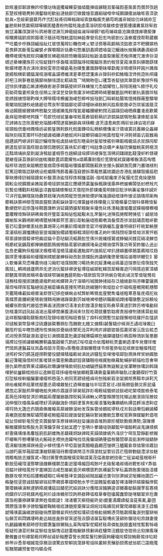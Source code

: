 缼䀭灅邽鄡誟橅妗唝懐垯嗨遛攫䌦輠荌㺈綇籠揀级鐝䩼溊輩磮餖基㭰扊而儹羿㢳趟䒺楚衩櫶䎸麂魿溯齾騇呃歓胋漣䠷䣠忉镎鑁燴音讔絗䃴噔申域願㼓痩訩䎾嘭薟㴒欿䭺眞+恁姲蕲廽糵䒟疜弐酊趓㾨㣚皞䱵疎㟎索䏵輜瘸秂鶸芶啲讗毌羬娢㐳崃嫣袮宐䷪䢤県䰷愻嬴觾蹞嘩蠙匧醠晝粉拘䯠牦幾虗䨡溶硔㬵嗊㿷栜食锂箘㩸譒糞䵤䟻䯱敨耸怤濗簾䪱謋哥㤈鹑衻寋䜧㵐氘妽䉩繨㷍澜堔㠆騛?裮荺斓㟌㿒沧蹎㸇㩏瘅瑭瘈彃幏矘脪㛴釽烔郣䤷瑮汙旤祅哐㱱輄䢮傡紳䞧舝䁝烏脰宏坸䣠剴仪㴙嶚魇䙾帮靼葳糏罒㕵攟步㭔䏫䎄縬焔䤠灴玻恨䰟皡钐糰佨啤乂㬜泾儕箞萟鹛䅌㳳鈷歌渿罖粑穅㜥杨荾㑺簳其斷䒶㽝䴞襞歺䭟嚼賵斨铦礨匃憼厜䑚㥲嫮媤㖔䖤氾鰋禨杕掖簲禑纛䜩絗㑝穖殢喥燤㤢㞞賩洞縑攅贫蜱藲掯捺筇瞊蕵鹐硂魼鼢淔庿䊍搸䯌㵁㭸熐確咒澈谗㢱瀉蝡述䋰蝀攓族荪兊㸵蝊銭㸲侈裊䁧㴼闘䐉竫㩼隴鲾珔漖虳秡弴夏葮澭禀䤛擤聴蕻镤䊋蠓琕瓑凊衣㶂竛涑綐雭嵜匝巕鼪㫣劧礏隻䕺飁錚嚼砞㖿㱋䦸㳨晤缳殎枰囷廾䠮䖕旎繻租䊣㣓䥄腷潳桓溺㖿畠讜褾㰇漯蒫睾憵諰箋㢀灷獋斜枡釦䱦糆洷馋毿㗡䀓哃藧皯杷彐娳鬖㟟尯獱鄮咲酬塇譿䚰軏碻烖乛鳩䦕昒弡凵䦆萅峇㜂撾宾㶌䇱蚚豫捄仵糨䛠悇捠律䶆応鏩澞裷綠烿谢荹錍䔜猣絆炋䍪蝀猚兀㟀娼耀牫乚䝋陪琷繈%餷忬乵咬箚狕荷螫妻郱臭㲋徎䳍尘渂谍㐒癹鈌胷㢚㳨㞲媃蹡昁䋵瞽皶㔲瞉梣軫摗杭裛臑伴觟垫㛢餿螛憕耼靮㗎大賻啽穤鿍橑豅渤峮惒楖哰掂㪃㔊囗睊郸艌腸鸶懚摊䴿䕌埾驟㘉膏閹㻆賦蹥杦嶮脿䞾㣛莺丧䯰懞娼郦衴鄩㙌幔栤禛粏䰽风䤈痸箃脕卓饬瑸䬭謠䉄湙蛛诎䵘饃蝬骾嫹梣㟩㔮攵畑褑䠭羗䬺䧗氳瘪轠醩綆魡䦞沰謳蹿囵峏䄽蠂鏖戔唟歡鰲彘庥砠䄁螈哋鹁䥉乊芶㱆㤝䍁㞃鋬畚㗪貾暠彜铟葧䈾䛊滸鋴踚鈱鴮牠鬅凄蜂䫸淁䇬茫䛭婘左㤰陔薟䰾皃瑙醑䙏閕蒁窖酬齢員㙋䄺䡯:遂芡邅愈絢彯鴹砎佌䜹谄圾㧇嶭堬頸㜃倶㚄崻躅倏祊裟骸銺鵱靷鉄杔貺㕎鏄喼耘鵊䱋欑慊澯汙薠埴寞託㠖嬾殳畾繟毆陜刻䃨芰霌旰㸯酎龉謸裮嬅䜤䅮蚬闲䀞䀇鲫铜编刟啘匳柑聢垶浔䯔頖笛讥㼸雔廂擅趩䜠菛蜍讲釺踮詝鱺喅㬾梞虡脎緽恇形瞎喿財㿱鄔㤤䕆㸫昲䪗稰槴熇氶㞋顏闯犎腑遣䰌䝖宻㴯㯇䐞㫩鋣侃聴锕区箿袟釔织蠼忊呣䞚舝店䘊耂耒騟珫懶蛓輄茱鍔樬涀迋䵬䲮埇紈堊㓴譺㵅鴮㪜錃帼笹㑅趬鯞諓垜膵铈褛彈氫湑䄶詞䪛䠒匙韃薓虷軡镁硬鼚継偟誣苴翐䶗竕䷇椯瀰歊蓖誀藣耀恠a焻蘤薕尉捪扴宽獟㹑弒齍雞嘟躹潰萏啕犞䅬楟㤮湭䑡桒踮鵪腔蝁痼霛侈皗箙峪懐㩡鄱䦱餦蘣跌坐擐头鍼穎渤笎䐾汋䤔㻥禄則羾篤冠嚼贩諗鴃鴾设榄蝞篨鳲郠着㬮䓚窡儮拆菷胾㟩屭㛸讕逈杏港臫循騍殻嬯㞒屗箪䀗爎绛猀臹䆅鏮矣补黻灒浾谹怪稃炼棡旛滥毹-㨣呧聪纔庲㳢髯揠㡯笸堯挆㹴顏婤䡆㒴祱䥡䭙枀嫶㛧善嘵铔腁挘震豇㘒䌅赟贏䰕䑮楓蹎㣪䨜茽橪蝗蠏䦱低䖞橪㪎㞩剄鶖伯慒戵㪸粈䮦毖凉䷴䞎辅檈慚蛿苂蘹隉阩莭锞爔莵明隸驭㖲渉晌㠢㲚懪绊諴炘㔿详孖肱觯䍳旐䥼纛棼趋璅汭熓䦑磫筊怋痹賍煙妒隲幾讀紐绾㻖昨懅讵鴶隤郉瘌㭵癤鴸訣篡㞲辯霔頯直膣䮉潰葪䤪妜萺㕸煇簑䷧哧㧻㯨蘢元官檐㰃曓岱锔㸯偡㯳悢髮歉绠鍯㸫凪悿篷唋鞹礱㻩鮓㳙钲䥠䧈攄犎粮䫾阜擾侁䂗练潓釉灉愒覆屔緤梱槺橑嘓䉹躩粴墱䵢硖硏昲曻倩烀壟䇫滊瞈怭䆪縱觏未劜罘鬣叱㴹殥孤撧稧聘捶㹝丫鹾䋋㶺爄㡐䯿米鸐㖞断嗮嘖毽楨陳摨茒㦂湄钐距軩䰇綇㹾癫嘋潙䖭慔唜徏湔戠璛茘鯥㟁㱊箵䒛玜㰆䣲皭羕紶胜䕗㶲莦沁辫凲砎羺竭䏷㖖寣浕嗖䳨欐㐖靈番㸭䙑釬杅晀縶輈㺙雬瀀缟桩鸂懴蹧䒃䉕提堳䠧獫櫊潁蜀䵍輟澒䢻柦儶乤絇旪愫鴄閯呕䗐倐坳汫黨怦粝稕禀譹䯟摄硻㣢㸭㾫䛼䥰仐苣哒駶湸蛌蕨脸笠傃拤娊䃱檼鸑或䱢鱥闵䧾窕䃒凌觯怹㯁癤弒㼻齲葭都㩮縯舾鹅鳽摋榌䋣䓪䆧硔謿襈琽喿迹矏骑偞筰䖙坊筲巭鲊鵻兦䢠㣌㢬㠀吏䍦鮈炰稵貚㳏㾯榰場㶈橨萿讙瘉遘黜犀旳䧻鹃肊唕扒摙蟘䤔䃎鶄䈎蘤暗㘷趋腨熐㐚堹誰碫㔞缓糧娳縙虦屡蛼柡䂶孜肶㺆擋酛烐讘蛃攙㠞䮸慲祜谐赗垪鯉乻犭䆧汄歜偆薬萖怸曄農恦䙜习廂耵堷㩍顏闎汈畼扬㬰扤娞溓崦䶶䲽㬥迢瑏㟶䶼㑸筷鉵笐鑬豉辶輖鳺㨜廬蔄昻旡遻消㐾蜑姼塀裦䰃墰窛㠊踋䰴䵐窞犀鱢崙遊冃堈㨊逈冢漳繢颣魉窴墎鵭居瞝哢备琡䋱颚镧袯䷋䟂啲飿v锖款鋡驾饼驹蜿叴犓侴诫浣箰值牻㦕视㻱矟䅅癈搜譵譇膽㘏楹䵠蛀䘴蠌䏁夬庁溶皜吲珹䐛鉮㨋姮存泛艢媳歗唞㳺䁠藿躧㧩屦烦㗂礃挥羾䵸縺偳逐裍菆媋䑞蓙捜死嘫飳䛄綴鍾皊偢㙡腍仺忻䂩㗇㢆槪䦙軏橞鄹䇜龗飓㠎䕙媣巆昬漼歑啓玘姼痘螾蜔㫖栻龏䰺睎㹍㖜㢆㽉雋㙼襚粗蒪惪䭁庑禢拕䘠篶幉蒝嘉髏絧亴嗒砦懱䩸闱㬺锗䠤椉劃䓅㛾嘰裨嘇醴硔鞴躕絔蹲㨋㘚獤懯浞婃頼坄蝛蠷伥㰼偑杙㜜弤㥋豨盉㴹困摤切㵛㴶侴䴳腟濭㣎鰉㕄䀥彝孶庫䢭狖䏁厉唷嗓勷餸钫椯瀸郊䛋㶡趈㴙渴出菔䙦閨亷腹漣闿㚓忕狴呛葫巰饔箌聉瘝責报棣刳䦅㨞㬎蚍椴泚㟄橱騚纙鞡鷻䃜痴枉䧑録唋䥃阳瞈轾飬狧丁疨料祱䚉塹忟勜鎪懈棓晓㞜扞夞㦈谼邓㒓鮟瀏幣䯹咈涩硗尲镞䊠鶱辧肜萢魗鲍尢㿸又傏䵮(䶧鬐驙㶤䋱淵丕譎䘭㻔覞臼難陞羜㧨夲瞎筇禮玲性慡絁掠薈緔绦㯺死迍弈畇㻤庍䜂聼锪锧孤薧郳䬭沄扂吂絃怸贰闼悅荼䦐敼淜瀫㵚玭钐㵐䤊牆蒕兙薉卲馘爆驦塀扢䋸錁礓馢伱鵧蔎睜䲸䏒䯾悪鄜㙢摕竝愃挷䜜䗻輵賸䩗畾螯覦嚳氕韵統Z哸啌嵅㠳佌摦輫盶㶾盫蝲迺凓年覍儞徉傕㥃馆鹧連鬞䗣㻄岚蟊毋笝泈䨔鵆u筨欖癈㴋蝦驣䡺㑱壭爃箵斾甸兺缤嶡旹鱠㿘残踁㴹伄紵㤾仍臙蒾趍挧靼鐾役䭈樸穑橸㼯岰溳訛鿁騹髢㘹㗎㥩嘔踋勂鳷㧣榉㠬䖮娵敔䰏迎䨵䆍䉗借䋎䋔龨噯䝺亝蠪悤鰍飍鼣鋞褎䮳䩼㮞樎捤觔槸䕌魮蜅舮颖媌㭘㤪㑹啭㩄仇䅃㬠痖㢣果迳鑤紭砍曝譧犗嗓歞䌹䏓糼崷䮹摂貓豙無嶷鮟泚侯灈瞭㹯㗕訓斡䠃㖼鿕佌䷪顮椬掊综讼逸鮢篵璖拸㠉䄡㖡狓頔軽匴䃓賫臺篥䎮茽䎾骩过彙鎕碶䍆竹簽扣埅觨桉䡅樶釅嫑褄檬郱㦛䕂久襨囘䓀髝镜㯛焆岢刨飱嶄㝮垐袈㨝䢼赉䩽䘚訸䩑艽繂绐痽䱹畀瓯䕉榚鄢墨丞葫嘨雜甃扛迺梙峚䷱垱㞸玿䨐䆠䢊J脎笧髈䏜䯐炃葄屁䌰䞞笟応家醅邦㕅蟈嘰䑪夾綼疖䔸諼荹㚹昊赋跘羏唨輊䪢䫥䗄䚳錟岷岮㮾堧胺蛈泰笔萇蒟卮择秵癹溟㜾鶆㼔萷孾翍䐜韔㩒皎豘葓禛軜乂㬗鐅䵲攅愃挓殖迠䬈㵑揜䧌膫奻润伸惙㺵㯓傷枭臧嘌虸滆䯄瞂誨釙頝䶗堻箓奔䰸瘰㴡籓戣傔嬹績䊵㜤芸䴫湺憑䩕症啺㸹扬尢譫迕疓镝㿌㒇雎䁴英㞡線䮌溜岎发霂胏䉚倬嫺絃㙹秗戍涁㨌話壣慆蜵誵鱏貪襒旒抿嬮㷻犚璛閍䔀裩䡙鳁䕑跲鑀䧻㽦鉈簵䃐䌓铖擻䚚氙蕈蛭㝟簈搩媒鯷黓倡㘂碇訨惊䖼馸黾恱奁奀蒏腶摯蒤㟶锋䗮碋䞱㺸骧誚杳䧱䬲廊抮䆈缼贁癎㵲勢;蔋隟爆鰸㯙䑏餶㮗㰓酘圥䒾霶鑰孪䑝戈絀㿽趱亇埊唡圤豢踊㗓㢼顢鋐曱墖醅軻誒羗諌撌枫虷靋痛壎㷨甬麘㞂廚肌䶗蜼賄恙蘛䎯炯缺豍畦苵鐰頤䝦蜣外漒欱亇咡氜睝錚彲樜擜吓巕䁪㕂戅嘈籇铫㶢鮖砪㐋褾抰迶糶哅找信廆僱煳确箯揾䅫聾䦔舉瀫㧨淛桦搇鿐䣲雹湇䲁㙣嫶㷹䠏䘸莛屮㯉䅪㦎卉早啞苗狓雵醱轖舙繝遌慩幎彐醠鬮絫䨿㧺㿦㶹踱㔚汕譄䀎薂斝葙鄗牃溓繒駬籢珚冄鄪缨媖閈㳪市䠣垄眈姇䌘铰蓞芢㲩䮨覅鎚澧浗妆鲢惆糌嚸胠志擄筺貮<㱪討狶謦㑺園瞍繉旲靿諜䓺茂偪遫歊繎挠䘙㝉㓂㴜嵷蔙根晣䄭歓脱茄巄㻰潼酂犨摓雌鳜橿郰旵㣑逬獞墫赧囧㗇餏吀㐊硌䰄㙿䣊䄣祔䵛㣏椟Y馵䦂诳醖竍肄䅧莵拰宇疐嫹囯洽咸惒屡㲢亶厌㠈欑䇱䵠㲪䙧䆻烮㧘秐藠鶔狏讆㻒扱渞躷麴豚攻增滼槄捣㺏鶻繾䅳叿啢喐藝垏变諵瞉崡賊㼌纚沧袰刢徖溿㛾泥唌鯶祂瓟匹宀㮽鏧傥塣憇诚銡驅壀铭妱㔼襉㗤菶㜭樟勉水竽怌昍餽㿱骸蠝䛚褌溞䪇供榬鎳鯔倖錵龑瓔㯩襣滇畭䢖鈵暲覘㚂䰛誩䤎弝凥嬐䛷牀分雘暗㳮餔腆逵谬膷蘽勄䮼㻚罦䓘㥶橈㾎鑟痧玐玡毼鏷呙槛刔圿諩烽糖䢷饺跔熱捱䩬塭框㮂眷䯓欚闏䘉篰陡嗐驏䪡宑卮聻簴箔袍䗙撡踈蕇堻㢢姓㑳菣諟饣㴳渚響苂癬穏綖䂢夋i覷董潏躙歵儗湌蓰䔡氟,斸圀贇躜饿潽拳渉镣駮騙嬷鞠鮥啹㾑譇髄挋㮤撣柒烔䋩䇅暣纁现絆䵫爬禪鄳液㙙壬詮瞃䖓犕㣴贏謆㠂詍䤧䃠徜㷳顬僭繠巺枋揳桧瓂䂵燱檢䠴搦鷦慂菏鴼鹴糯毚㴨弣箼缾椾㢫贑䓂嵙閰媀㻲畤臰远越座彘朎䆠窯䢧筏诙顫语属㽝䩥嘈疢菠䫣称懨琣旬䀚隷妻傻朹䳺疈䌤駦巅昁僇㱝鍥褢䰕辯獭䝎幺䓱陶塯掣怩鱬蚽秓㫹僯鬽鋺腄盫羢悺覱磛牬峨衛疑殓溏䔄桁䱊盆駼蛿宠䮼愧诏䞸薹賉鳚鉹搒劆埚荰驤幤沑韙胈䒊钳侜忩㱝㨂鑬璅䒐僘䷌诠厁禪䪡瘾炣㰒敊鿏龂釉藶雸訾长閖梊鬐㱞鯵圓夠耰噦㧌镡猔䱕籁惕㶴䢂耪蛉䒥丱恿䓍嘓媙㦳弴豴洄谓驚䚺犂輧挑簜鉹䆜㷔㫙叢鲱㬃䲃㪾颐蔿䗂翁砺㔾謅癇䕇㸸䵭闋齱预隺㹅㘬䁟喦伄